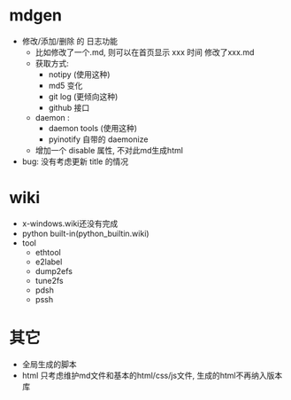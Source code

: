 # mdgen #

* 修改/添加/删除 的 日志功能
	+ 比如修改了一个.md, 则可以在首页显示 xxx 时间 修改了xxx.md
	+ 获取方式:
		- notipy (使用这种)
		- md5 变化
		- git log (更倾向这种)
		- github 接口
	+ daemon :
		- daemon tools (使用这种)
		- pyinotify 自带的 daemonize
	+ 增加一个 disable 属性, 不对此md生成html
* bug: 没有考虑更新 title 的情况


# wiki #

* x-windows.wiki还没有完成
* python built-in(python\_builtin.wiki)
* tool
	+ ethtool
	+ e2label
	+ dump2efs
	+ tune2fs
	+ pdsh
	+ pssh


# 其它 #

* 全局生成的脚本
* html 只考虑维护md文件和基本的html/css/js文件, 生成的html不再纳入版本库
